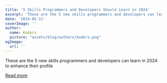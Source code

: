 ```yaml
---
title: '5 Skills Programmers and Developers Should Learn in 2024'
excerpt: 'These are the 5 new skills programmers and developers can learn in 2024 to enhance their profile'
date: '2024-05-11'
coverImage: ''
author:
  name: Koders
  picture: "assets/blog/authors/koders.png"
ogImage:
  url: ''
---
```


These are the 5 new skills programmers and developers can learn in 2024 to enhance their profile

[Read more](https://dev.to/somadevtoo/5-skills-programmers-and-developers-should-learn-in-2024-3bmp)
